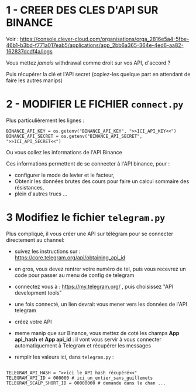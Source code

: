 # 1 - CREER DES CLES D'API SUR BINANCE

Voir : https://console.clever-cloud.com/organisations/orga_2816e5a4-5fbe-46b1-b3bd-f771a017eab5/applications/app_2bb6a365-364e-4ed6-aa82-162837dcdf4a/logs

Vous mettez _jamais_ withdrawal comme droit sur vos API, d'accord ?

Puis récupérer la clé et l'API secret (copiez-les quelque part en attendant de faire les autres manips)

# 2 - MODIFIER LE FICHIER `connect.py`

Plus particulièrement les lignes :

```
BINANCE_API_KEY = os.getenv("BINANCE_API_KEY", ">>ICI_API_KEY<<")
BINANCE_API_SECRET = os.getenv("BINANCE_API_SECRET", ">>ICI_API_SECRET<<")
```

Ou vous collez les informations de l'API Binance

Ces informations permettent de se connecter à l'API binance, pour :

- configurer le mode de levier et le facteur,
- Obtenir les données brutes des cours pour faire un calcul sommaire des résistances,
- plein d'autres trucs ...

# 3 Modifiez le fichier `telegram.py`

Plus compliqué, il vous créer une API sur télégram pour se connecter directement au channel:

- suivez les instructions sur : https://core.telegram.org/api/obtaining_api_id
- en gros, vous devez rentrer votre numéro de tel, puis vous recevrez un code pour passer au menu de config de telegram

- connectez vous à : https://my.telegram.org/ , puis choisissez "API development tools"
- une fois connecté, un lien devrait vous mener vers les données de l'API telegram
- créez votre API
- meme manip que sur Binance, vous mettez de coté les champs **App api_hash** et **App api_id** : il vont vous servir à vous connecter automatiquement à Telegram et récupérer les messages

- remplir les valeurs ici, dans `telegram.py` :

```

TELEGRAM_API_HASH = ">>ici le API hash récupéré<<"
TELEGRAM_API_ID = 000000 # ici_un_entier_sans_guillemets
TELEGRAM_SCALP_SHORT_ID = 00000000 # demande dans le chan ...

```
